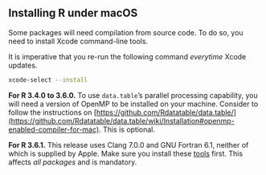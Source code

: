 ## Installing R under macOS

Some packages will need compilation from source code. To do so, you need to install Xcode command-line tools. 

It is imperative that you re-run the following command _everytime_ Xcode updates.

``` sh
xcode-select --install
```

**For R 3.4.0 to 3.6.0.** To use `data.table`’s parallel processing capability, you will need a version of OpenMP to be installed on your machine. Consider to follow the instructions on [https://github.com/Rdatatable/data.table/](https://github.com/Rdatatable/data.table/wiki/Installation#openmp-enabled-compiler-for-mac). This is optional.

**For R 3.6.1.** This release uses Clang 7.0.0 and GNU Fortran 6.1, neither of which is supplied by Apple. Make sure you install these [tools](https://cran.r-project.org/bin/macosx/tools/) first. This affects _all packages_ and is mandatory.

<!--- https://thecoatlessprofessor.com/programming/cpp/r-compiler-tools-for-rcpp-on-macos/ --->

